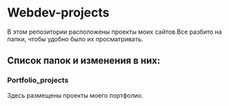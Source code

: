 # Webdev-projects

В этом репозитории расположены проекты моих сайтов.Все  разбито на папки, чтобы   удобно было их просматривать. 


## Список папок и изменения в них:

### Portfolio_projects
Здесь размещены  проекты моего портфолио.



